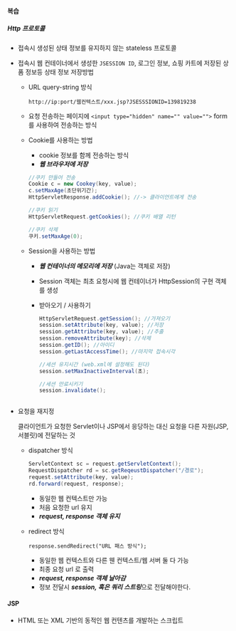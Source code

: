 #### 복습

##### Http 프로토콜

- 접속시 생성된 상태 정보를 유지하지 않는 stateless 프로토콜

- 접속시 웹 컨테이너에서 생성한 ```JSESSION ID```, 로그인 정보, 쇼핑 카트에 저장된 상품 정보등 상태 정보 저장방법

  - URL query-string 방식

    ```http://ip:port/웹컨텍스트/xxx.jsp?JSESSSIONID=139819238```

  - 요청 전송하는 페이지에 ```<input type="hidden" name="" value="">```  form 를 사용하여 전송하는 방식

  - Cookie를 사용하는 방법

    - cookie 정보를 함께 전송하는 방식
    - ***웹 브라우저에 저장***

    ```java
    //쿠키 만들어 전송
    Cookie c = new Cookey(key, value);
    c.setMaxAge(초단위기간);
    HttpServletResponse.addCookie(); //-> 클라이언트에게 전송
    
    //쿠키 읽기
    HttpServletRequest.getCookies(); //쿠키 배열 리턴
    
    //쿠키 삭제
    쿠키.setMaxAge(0);
    
    ```

  - Session을 사용하는 방법

    - ***웹 컨테이너의 메모리에 저장*** (Java는 객체로 저장)

    - Session 객체는 최초 요청시에 웹 컨테이너가 HttpSession의 구현 객체를 생성

    - 받아오기 / 사용하기

      ```java
      HttpServletRequest.getSession(); //가져오기
      session.setAttribute(key, value); //저장
      session.getAttribute(key, value); //추출
      session.removeAttribute(key); //삭제
      session.getID(); //아이디
      session.getLastAccessTime(); //마지막 접속시각
      
      //세션 유지시간 (web.xml에 설정해도 된다)
      session.setMaxInactiveInterval(초);
      
      //세션 만료시키기
      session.invalidate();
      
      
      
      ```

- 요청을 재지정

  클라이언트가 요청한 Servlet이나 JSP에서 응당하는 대신 요청을 다른 자원(JSP, 서블릿)에 전달하는 것

  - dispatcher 방식

    ```java
    ServletContext sc = request.getServletContext();
    RequestDispatcher rd = sc.getReqeustDispatcher("/경로");
    request.setAttribute(key, value);
    rd.forward(request, response);
    ```

    - 동일한 웹 컨텍스트만 가능
    - 처음 요청한 url 유지
    - ***request, response 객체 유지***

  - redirect 방식

    ```
    response.sendRedirect("URL 패스 방식");
    ```

    - 동일한 웹 컨텍스트와 다른 웬 컨텍스트/웹 서버 둘 다 가능
    - 최종 요청 url 로 출력
    - ***request, response 객체 날아감***
    - 정보 전달시 ***session, 혹은 쿼리 스트링***으로 전달해야한다.



#### JSP 

- HTML 또는 XML 기반의 동적인 웹 컨텐츠를 개발하는 스크립트